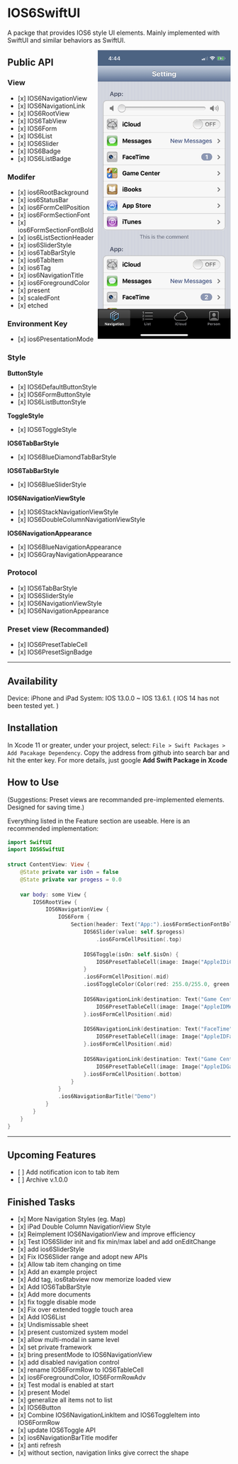 # IOS6SwiftUI

A packge that provides IOS6 style UI elements. Mainly implemented with SwiftUI and similar behaviors as SwiftUI.

<img src="/example.png" width=300 align=right>

## Public API
### View
- \[x]  IOS6NavigationView
- \[x]  IOS6NavigationLink
- \[x]  IOS6RootView
- \[x]  IOS6TabView
- \[x]  IOS6Form
- \[x]  IOS6List
- \[x]  IOS6Slider
- \[x]  IOS6Badge
- \[x]  IOS6ListBadge

### Modifer
- \[x]  ios6RootBackground
- \[x]  ios6StatusBar
- \[x]  ios6FormCellPosition
- \[x]  ios6FormSectionFont
- \[x]  ios6FormSectionFontBold
- \[x]  ios6ListSectionHeader
- \[x]  ios6SliderStyle
- \[x]  ios6TabBarStyle
- \[x]  ios6TabItem
- \[x]  ios6Tag
- \[x]  ios6NavigationTitle
- \[x]  ios6ForegroundColor
- \[x]  present
- \[x]  scaledFont
- \[x]  etched

### Environment Key
- \[x]  ios6PresentationMode

### Style
**ButtonStyle**
- \[x]  IOS6DefaultButtonStyle
- \[x]  IOS6FormButtonStyle
- \[x]  IOS6ListButtonStyle

**ToggleStyle**
- \[x]  IOS6ToggleStyle

**IOS6TabBarStyle**
- \[x]  IOS6BlueDiamondTabBarStyle

**IOS6TabBarStyle**
- \[x]  IOS6BlueSliderStyle

**IOS6NavigationViewStyle**
- \[x]  IOS6StackNavigationViewStyle
- \[x]  IOS6DoubleColumnNavigationViewStyle

**IOS6NavigationAppearance**
- \[x]  IOS6BlueNavigationAppearance
- \[x]  IOS6GrayNavigationAppearance

### Protocol
- \[x]  IOS6TabBarStyle
- \[x]  IOS6SliderStyle
- \[x]  IOS6NavigationViewStyle
- \[x]  IOS6NavigationAppearance

### Preset view (Recommanded)
- \[x]  IOS6PresetTableCell
- \[x]  IOS6PresetSignBadge

---
## Availability
Device: iPhone and iPad
System: IOS 13.0.0 ~ IOS 13.6.1. ( IOS 14 has not been tested yet. )

## Installation
In Xcode 11 or greater, under your project, select: `File > Swift Packages > Add Pacakage Dependency`. 
Copy the address from github into search bar and hit the enter key. For more details, just google **Add Swift Package in Xcode**

##  How to Use
(Suggestions: Preset views are recommanded pre-implemented elements. Designed for saving time.)

Everything listed in the Feature section are useable. Here is an recommended implementation:  

```Swift
import SwiftUI
import IOS6SwiftUI

struct ContentView: View {
    @State private var isOn = false
    @State private var progess = 0.0
    
    var body: some View {
        IOS6RootView {
            IOS6NavigationView {
                IOS6Form {
                    Section(header: Text("App:").ios6FormSectionFontBold(), footer: Text("This is the comment").ios6FormSectionFont()) {
                        IOS6Slider(value: self.$progess)
                            .ios6FormCellPosition(.top)
                        
                        IOS6Toggle(isOn: self.$isOn) {
                            IOS6PresetTableCell(image: Image("AppleIDiCloud"), title: "iCloud")
                        }
                        .ios6FormCellPosition(.mid)
                        .ios6ToggleColor(Color(red: 255.0/255.0, green: 127.0/255.0, blue: 2.0/255.0))
                        
                        IOS6NavigationLink(destination: Text("Game Center").ios6NavigationBarTitle("Game Center")) {
                            IOS6PresetTableCell(image: Image("AppleIDMessages"), title: "Messages", comment: "New Messages")
                        }.ios6FormCellPosition(.mid)
                        
                        IOS6NavigationLink(destination: Text("FaceTime").ios6NavigationBarTitle("FaceTime")) {
                            IOS6PresetTableCell(image: Image("AppleIDFaceTime"), title: "FaceTime", comment: IOS6ListBadge(text: "1"))
                        }.ios6FormCellPosition(.mid)
                        
                        IOS6NavigationLink(destination: Text("Game Center").ios6NavigationBarTitle("Game Center")) {
                            IOS6PresetTableCell(image: Image("AppleIDGameCenter"), title: "Game Center")
                        }.ios6FormCellPosition(.bottom)
                    }
                }
                .ios6NavigationBarTitle("Demo")
            }
        }
    }
}
```
---
## Upcoming Features
- \[ ] Add notification icon to tab item
- \[ ] Archive v.1.0.0

## Finished Tasks
- \[x] More Navigation Styles (eg. Map)
- \[x] iPad Double Column NavigationView Style
- \[x] Reimplement IOS6NavigationView and improve efficiency
- \[x] Test IOS6Slider init and fix min/max label and add onEditChange
- \[x] add ios6SliderStyle
- \[x] Fix IOS6Slider range and adopt new APIs
- \[x] Allow tab item changing on time
- \[x] Add an example project
- \[x] Add tag, ios6tabview now memorize loaded view
- \[x] Add IOS6TabBarStyle
- \[x] Add more documents
- \[x] fix toggle disable mode
- \[x] Fix over extended toggle touch area
- \[x] Add IOS6List
- \[x] Undismissable sheet
- \[x] present customized system model
- \[x] allow multi-modal in same level
- \[x] set private framework
- \[x] bring presentMode to IOS6NavigationView
- \[x] add disabled navigation control
- \[x] rename IOS6FormRow to IOS6TableCell
- \[x] ios6ForegroundColor, IOS6FormRowAdv
- \[x] Test modal is enabled at start
- \[x] present Model
- \[x] generalize all items not to list
- \[x] IOS6Button
- \[x] Combine IOS6NavigationLinkItem and IOS6ToggleItem into IOS6FormRow
- \[x] update IOS6Toggle API
- \[x] ios6NavigationBarTitle modifer
- \[x] anti refresh
- \[x] without section, navigation links give correct the shape
